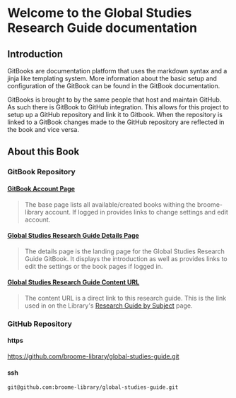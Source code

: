 # Welcome to the Global Studies Research Guide documentation

## Introduction

GitBooks are documentation platform that uses the markdown syntax and a jinja like templating system.  More information about the basic setup and configuration of the GitBook can be found in the GitBook documentation.  

GitBooks is brought to by the same people that host and maintain GitHub.  As such there is GitBook to GitHub integration.  This allows for this project to setup up a GitHub repository and link it to Gitbook.  When the repository is linked to a GitBook changes made to the GitHub repository are reflected in the book and vice versa.

## About this Book

### GitBook Repository

#### [GitBook Account Page](https://www.gitbook.com/@broome-library)
> The base page lists all available/created books withing the broome-library account.  If logged in provides links to change settings and edit account.

#### [Global Studies Research Guide Details Page](https://www.gitbook.com/book/broome-library/global-studies-guide/details)
> The details page is the landing page for the Global Studies Research Guide GitBook.  It displays the introduction as well as provides links to edit the settings or the book pages if logged in.

#### [Global Studies Research Guide Content URL](https://broome-library.gitbooks.io/global-studies-guide/content)
> The content URL is a direct link to this research guide. This is the link used in on the Library's [Research Guide by Subject](https://library.csuci.edu/research/dbases-subject.htm) page.

### GitHub Repository

#### https
https://github.com/broome-library/global-studies-guide.git

#### ssh
```git@github.com:broome-library/global-studies-guide.git```
